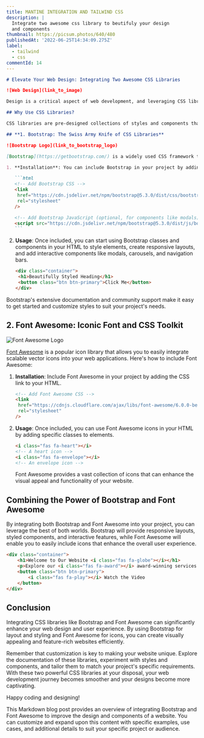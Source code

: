 ```yaml
---
title: MANTINE INTEGRATION AND TAILWIND CSS
description: |
  Integrate two awesome css library to beutifuly your design
  and components
thumbnail: https://picsum.photos/640/480
publishedAt: '2022-06-25T14:34:09.275Z'
label:
  - tailwind
  - css
commentId: 14
---
```


````markdown
# Elevate Your Web Design: Integrating Two Awesome CSS Libraries

![Web Design](link_to_image)

Design is a critical aspect of web development, and leveraging CSS libraries can greatly enhance the aesthetics and functionality of your website. In this blog post, we will explore how to integrate two remarkable CSS libraries, **Bootstrap** and **Font Awesome**, to beautify your design and components.

## Why Use CSS Libraries?

CSS libraries are pre-designed collections of styles and components that simplify the process of creating visually appealing and responsive websites. They save development time, ensure consistency, and provide a solid foundation for design and user experience. Let's dive into how to integrate Bootstrap and Font Awesome to level up your web design.

## **1. Bootstrap: The Swiss Army Knife of CSS Libraries**

![Bootstrap Logo](link_to_bootstrap_logo)

[Bootstrap](https://getbootstrap.com/) is a widely used CSS framework that offers a comprehensive set of styles, components, and responsive grid layouts. Integrating Bootstrap into your project is a straightforward process:

1. **Installation**: You can include Bootstrap in your project by adding the CSS and JavaScript files to your HTML.

   ```html
   <!-- Add Bootstrap CSS -->
   <link
   	href="https://cdn.jsdelivr.net/npm/bootstrap@5.3.0/dist/css/bootstrap.min.css"
   	rel="stylesheet"
   />

   <!-- Add Bootstrap JavaScript (optional, for components like modals) -->
   <script src="https://cdn.jsdelivr.net/npm/bootstrap@5.3.0/dist/js/bootstrap.min.js"></script>
   ```
````

2. **Usage**: Once included, you can start using Bootstrap classes and components in your HTML to style elements, create responsive layouts, and add interactive components like modals, carousels, and navigation bars.

   ```html
   <div class="container">
   	<h1>Beautifully Styled Heading</h1>
   	<button class="btn btn-primary">Click Me</button>
   </div>
   ```

Bootstrap's extensive documentation and community support make it easy to get started and customize styles to suit your project's needs.

## **2. Font Awesome: Iconic Font and CSS Toolkit**

![Font Awesome Logo](link_to_fontawesome_logo)

[Font Awesome](https://fontawesome.com/) is a popular icon library that allows you to easily integrate scalable vector icons into your web applications. Here's how to include Font Awesome:

1. **Installation**: Include Font Awesome in your project by adding the CSS link to your HTML.

   ```html
   <!-- Add Font Awesome CSS -->
   <link
   	href="https://cdnjs.cloudflare.com/ajax/libs/font-awesome/6.0.0-beta3/css/all.min.css"
   	rel="stylesheet"
   />
   ```

2. **Usage**: Once included, you can use Font Awesome icons in your HTML by adding specific classes to elements.

   ```html
   <i class="fas fa-heart"></i>
   <!-- A heart icon -->
   <i class="fas fa-envelope"></i>
   <!-- An envelope icon -->
   ```

   Font Awesome provides a vast collection of icons that can enhance the visual appeal and functionality of your website.

## **Combining the Power of Bootstrap and Font Awesome**

By integrating both Bootstrap and Font Awesome into your project, you can leverage the best of both worlds. Bootstrap will provide responsive layouts, styled components, and interactive features, while Font Awesome will enable you to easily include icons that enhance the overall user experience.

```html
<div class="container">
	<h1>Welcome to Our Website <i class="fas fa-globe"></i></h1>
	<p>Explore our <i class="fas fa-award"></i> award-winning services.</p>
	<button class="btn btn-primary">
		<i class="fas fa-play"></i> Watch the Video
	</button>
</div>
```

## **Conclusion**

Integrating CSS libraries like Bootstrap and Font Awesome can significantly enhance your web design and user experience. By using Bootstrap for layout and styling and Font Awesome for icons, you can create visually appealing and feature-rich websites efficiently.

Remember that customization is key to making your website unique. Explore the documentation of these libraries, experiment with styles and components, and tailor them to match your project's specific requirements. With these two powerful CSS libraries at your disposal, your web development journey becomes smoother and your designs become more captivating.

Happy coding and designing!

This Markdown blog post provides an overview of integrating Bootstrap and Font Awesome to improve the design and components of a website. You can customize and expand upon this content with specific examples, use cases, and additional details to suit your specific project or audience.
